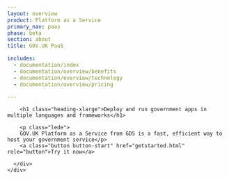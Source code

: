 ```yaml
---
layout: overview
product: Platform as a Service
primary_nav: paas
phase: beta
section: about
title: GOV.UK PaaS

includes:
  - documentation/index
  - documentation/overview/benefits
  - documentation/overview/technology
  - documentation/overview/pricing

---
```


<div class="product-style">
  <div id="content">
    <div class="grid-row">
      <div class="column-two-thirds">

      	<h1 class="heading-xlarge">Deploy and run government apps in multiple languages and frameworks</h1>

        <p class="lede"> 
        GOV.UK Platform as a Service from GDS is a fast, efficient way to host your government service</p>
        <a class="button button-start" href="getstarted.html" role="button">Try it now</a>

      </div>
    </div>
  </div>
</div>